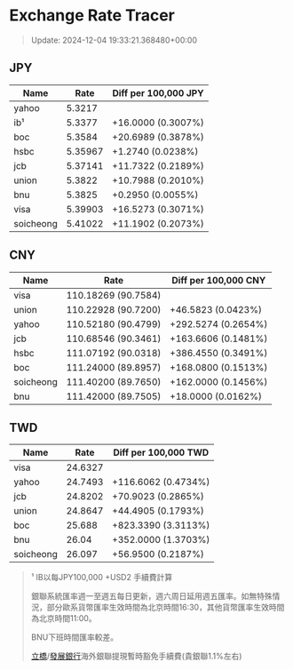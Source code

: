 # Exchange Rate Tracer

> Update: 2024-12-04 19:33:21.368480+00:00

## JPY

| Name      |    Rate | Diff per 100,000 JPY   |
|-----------|---------|------------------------|
| yahoo     | 5.3217  |                        |
| ib¹       | 5.3377  | +16.0000 (0.3007%)     |
| boc       | 5.3584  | +20.6989 (0.3878%)     |
| hsbc      | 5.35967 | +1.2740 (0.0238%)      |
| jcb       | 5.37141 | +11.7322 (0.2189%)     |
| union     | 5.3822  | +10.7988 (0.2010%)     |
| bnu       | 5.3825  | +0.2950 (0.0055%)      |
| visa      | 5.39903 | +16.5273 (0.3071%)     |
| soicheong | 5.41022 | +11.1902 (0.2073%)     |

## CNY

| Name      | Rate                | Diff per 100,000 CNY   |
|-----------|---------------------|------------------------|
| visa      | 110.18269	(90.7584) |                        |
| union     | 110.22928	(90.7200) | +46.5823 (0.0423%)     |
| yahoo     | 110.52180	(90.4799) | +292.5274 (0.2654%)    |
| jcb       | 110.68546	(90.3461) | +163.6606 (0.1481%)    |
| hsbc      | 111.07192	(90.0318) | +386.4550 (0.3491%)    |
| boc       | 111.24000	(89.8957) | +168.0800 (0.1513%)    |
| soicheong | 111.40200	(89.7650) | +162.0000 (0.1456%)    |
| bnu       | 111.42000	(89.7505) | +18.0000 (0.0162%)     |

## TWD

| Name      |    Rate | Diff per 100,000 TWD   |
|-----------|---------|------------------------|
| visa      | 24.6327 |                        |
| yahoo     | 24.7493 | +116.6062 (0.4734%)    |
| jcb       | 24.8202 | +70.9023 (0.2865%)     |
| union     | 24.8647 | +44.4905 (0.1793%)     |
| boc       | 25.688  | +823.3390 (3.3113%)    |
| bnu       | 26.04   | +352.0000 (1.3703%)    |
| soicheong | 26.097  | +56.9500 (0.2187%)     |


> ¹ IB以每JPY100,000 +USD2 手續費計算
>
> 銀聯系統匯率週一至週五每日更新，週六周日延用週五匯率。如無特殊情況，部分歐系貨幣匯率生效時間為北京時間16:30，其他貨幣匯率生效時間為北京時間11:00。
>
> BNU下班時間匯率較差。
>
> [立橋](https://www.wlbank.com.mo/uploads/ueditor/file/20181211/1544536513900230.pdf)/[發展銀行](https://www.mdb.com.mo/Service_Charges_20230728.pdf)海外銀聯提現暫時豁免手續費(貴銀聯1.1%左右)

